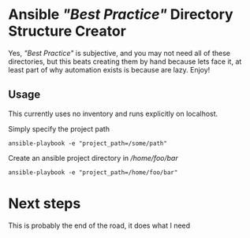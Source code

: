# Ansible *"Best Practice"* Directory Structure Creator

Yes, *"Best Practice"* is subjective, and you may not need all of these  directories, but this beats creating them by hand because lets face it, at least part of why automation exists is because are lazy. Enjoy!

## Usage

This currently uses no inventory and runs explicitly on localhost.

Simply specify the project path

`ansible-playbook -e "project_path=/some/path"`

Create an ansible project directory in */home/foo/bar*

`ansible-playbook -e "project_path=/home/foo/bar"`

# Next steps
This is probably the end of the road, it does what I need
